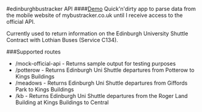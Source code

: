 #edinburghbustracker API
####[Demo](edinburghbustracker.herokuapp.com/potterow)
Quick'n'dirty app to parse data from the mobile website of mybustracker.co.uk until I receive access to the official API.

Currently used to return information on the Edinburgh University Shuttle Contract with Lothian Buses (Service C134).

###Supported routes
* /mock-official-api - Returns sample output for testing purposes
* /potterow - Returns Edinburgh Uni Shuttle departures from Potterow to Kings Buildings
* /meadows - Returns Edinburgh Uni Shuttle departures from Giffords Park to Kings Buildings
* /kb - Returns Edinburgh Uni Shuttle departures from the Roger Land Building at Kings Buildings to Central